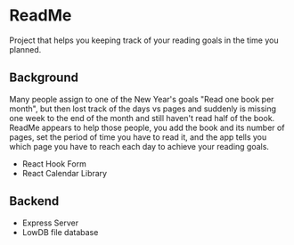 # ReadMe
Project that helps you keeping track of your reading goals in the time you planned.

## Background
Many people assign to one of the New Year's goals "Read one book per month", but then lost track of the days vs pages and suddenly is missing one week to the end of the month and still haven't read half of the book. ReadMe appears to help those people, you add the book and its number of pages, set the period of time you have to read it, and the app tells you which page you have to reach each day to achieve your reading goals. 

* React Hook Form
* React Calendar Library

## Backend
* Express Server 
* LowDB file database 
